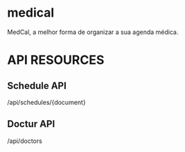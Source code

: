 # medical
MedCal, a melhor forma de organizar a sua agenda médica.

# API RESOURCES

## Schedule API
/api/schedules/{document}

## Doctur API
/api/doctors
